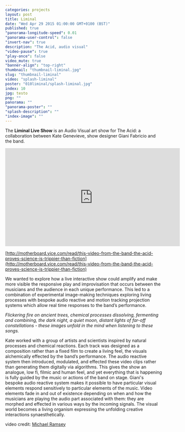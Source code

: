 ```yaml
---
categories: projects
layout: post
title: Liminal
date: "Wed Apr 29 2015 01:00:00 GMT+0100 (BST)"
published: true
"panorama-longitude-speed": 0.01
"panorama-user-control": false
"invert-nav": true
description: "The Acid, audio visual"
"video-pause": true
"play-once": false
video_mute: true
"banner-align": "top-right"
thumbnail: "thumbnail-liminal.jpg"
slug: "thumbnail-liminal"
video: "splash-liminal"
poster: "010liminal/splash-liminal.jpg"
index: 10
jpg: testo
png: ""
panorama: ""
"panorama-poster": ""
"splash-description": ""
"index-image": ""
---
```




The **Liminal Live Show** is an Audio Visual art show for The Acid: a collaboration between Kate Genevieve, show designer Giani Fabricio and the band. 

<iframe width="560" height="315" src="https://www.youtube.com/embed/DrAzCyKhuZ8" frameborder="0" allowfullscreen></iframe>

[http://motherboard.vice.com/read/this-video-from-the-band-the-acid-proves-science-is-trippier-than-fiction](http://motherboard.vice.com/read/this-video-from-the-band-the-acid-proves-science-is-trippier-than-fiction)

We wanted to explore how a live interactive show could amplify and make more visible the responsive play and improvisation that occurs between the musicians and the audience in each unique performance. This led to a combination of experimental image-making techniques exploring living processes with bespoke audio reactive and motion tracking projection systems which allow real time responses to the band’s performance.

_Flickering fire on ancient trees, chemical processes dissolving, fermenting and combining, the dark night, a quiet moon, distant lights of far-off constellations - these images unfold in the mind when listening to these songs._

Kate worked with a group of artists and scientists inspired by natural processes and chemical reactions. Each track was designed as a composition rather than a fixed film to create a living feel, the visuals alchemically effected by the band’s performance. The audio reactive system then introduced, modulated, and effected these video clips rather than generating them digitally via algorithms. This gives the show an analogue, low fi, filmic and human feel, and yet everything that is happening is fully guided by the music or actions of the band on stage. Giani's bespoke audio reactive system makes it possible to have particular visual elements respond sensitively to particular elements of the music. Video elements fade in and out of existence depending on when and how the musicians are playing the audio part associated with them: they are morphed and effected in various ways by the incoming signals. The visual world becomes a living organism expressing the unfolding creative interactions synaesthetically.

video credit: [Michael Ramsey](https://vimeo.com/mikeramsey)
